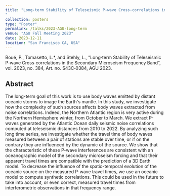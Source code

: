 ```yaml
---
title: "Long-term Stability of Teleseismic P-wave Cross-correlations in the Secondary Microseism Frequency Band
"
collection: posters
type: "Poster"
permalink: /talks/2023-AGU-long-term
venue: "AGU Fall Meeting 2023"
date: 2023-12-11
location: "San Francisco CA, USA"
---
```


Boué, P., Tomasetto, L.*, and Stehly, L., “Long‐term Stability of Teleseismic P‐wave Cross‐correlations in the Secondary Microseism Frequency Band”, vol. 2023, no. 384, Art. no. S43C‐0384, AGU 2023.

## Abstract

The long-term goal of this work is to use body waves emitted by distant oceanic storms to image the Earth's mantle. In this study, we investigate how the complexity of such sources affects body waves extracted from noise correlations. Indeed, the Northern Atlantic region is very active during the Northern Hemisphere winter, from October to March. We extract P-waves generated by the Atlantic Ocean daily seismic noise correlations computed at teleseismic distances from 2010 to 2022. By analyzing such long time series, we investigate whether the travel time of body waves measured between a pair of stations are stable over time, or if on the contrary they are influenced by the dynamic of the source. We show that the characteristic of these P-wave interferences are consistent with an oceanographic model of the secondary microseism forcing and that their apparent travel times are compatible with the prediction of a 3D Earth model. To decrease the influence of the spatio-temporal evolution of the oceanic source on the measured P-wave travel times, we use an oceanic model to compute synthetic correlations. This could be used in the future to take into account, or even correct, measured travel times from interferometric observations in that frequency range.